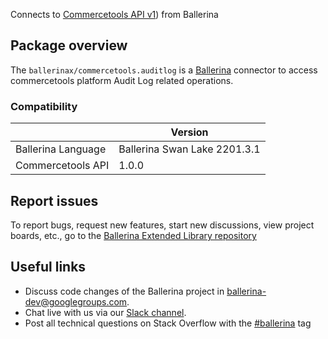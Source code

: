 Connects to [Commercetools API v1](https://docs.commercetools.com/api/)) from Ballerina

## Package overview
The `ballerinax/commercetools.auditlog` is a [Ballerina](https://ballerina.io/) connector to access commercetools platform Audit Log related operations.

### Compatibility
|                    | Version                     |
|--------------------|-----------------------------|
| Ballerina Language | Ballerina Swan Lake 2201.3.1|
| Commercetools API  | 1.0.0                       |

## Report issues
To report bugs, request new features, start new discussions, view project boards, etc., go to the [Ballerina Extended Library repository](https://github.com/ballerina-platform/ballerina-extended-library)

## Useful links
- Discuss code changes of the Ballerina project in [ballerina-dev@googlegroups.com](mailto:ballerina-dev@googlegroups.com).
- Chat live with us via our [Slack channel](https://ballerina.io/community/slack/).
- Post all technical questions on Stack Overflow with the [#ballerina](https://stackoverflow.com/questions/tagged/ballerina) tag